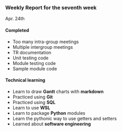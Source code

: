 ### Weekly Report for the seventh week

Apr. 24th

#### Completed
- Too many intra-group meetings
- Multiple intergroup meetings
- TR documentation
- Unit testing code
- Module testing code
- Sample module code

#### Technical learning
- Learn to draw **Gantt** charts with **markdown**
- Practiced using **Git**
- Practiced using **SQL**
- Learn to use **WSL**
- Learn to package **Python** modules
- Learn the pythonic way to use getters and setters
- Learned about **software engineering**
